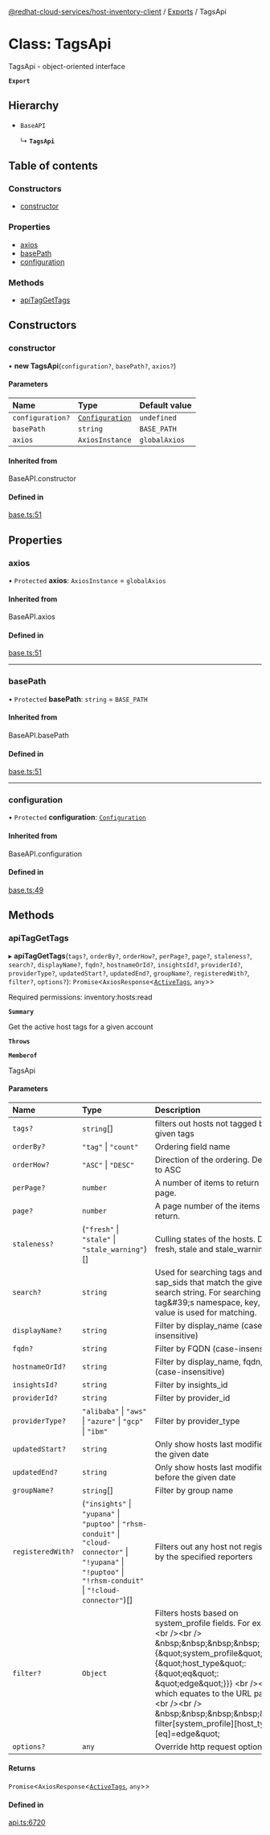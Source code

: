 [@redhat-cloud-services/host-inventory-client](../README.md) / [Exports](../modules.md) / TagsApi

# Class: TagsApi

TagsApi - object-oriented interface

**`Export`**

## Hierarchy

- `BaseAPI`

  ↳ **`TagsApi`**

## Table of contents

### Constructors

- [constructor](TagsApi.md#constructor)

### Properties

- [axios](TagsApi.md#axios)
- [basePath](TagsApi.md#basepath)
- [configuration](TagsApi.md#configuration)

### Methods

- [apiTagGetTags](TagsApi.md#apitaggettags)

## Constructors

### constructor

• **new TagsApi**(`configuration?`, `basePath?`, `axios?`)

#### Parameters

| Name | Type | Default value |
| :------ | :------ | :------ |
| `configuration?` | [`Configuration`](Configuration.md) | `undefined` |
| `basePath` | `string` | `BASE_PATH` |
| `axios` | `AxiosInstance` | `globalAxios` |

#### Inherited from

BaseAPI.constructor

#### Defined in

[base.ts:51](https://github.com/mkholjuraev/javascript-clients/blob/master/packages/host-inventory/base.ts#L51)

## Properties

### axios

• `Protected` **axios**: `AxiosInstance` = `globalAxios`

#### Inherited from

BaseAPI.axios

#### Defined in

[base.ts:51](https://github.com/mkholjuraev/javascript-clients/blob/master/packages/host-inventory/base.ts#L51)

___

### basePath

• `Protected` **basePath**: `string` = `BASE_PATH`

#### Inherited from

BaseAPI.basePath

#### Defined in

[base.ts:51](https://github.com/mkholjuraev/javascript-clients/blob/master/packages/host-inventory/base.ts#L51)

___

### configuration

• `Protected` **configuration**: [`Configuration`](Configuration.md)

#### Inherited from

BaseAPI.configuration

#### Defined in

[base.ts:49](https://github.com/mkholjuraev/javascript-clients/blob/master/packages/host-inventory/base.ts#L49)

## Methods

### apiTagGetTags

▸ **apiTagGetTags**(`tags?`, `orderBy?`, `orderHow?`, `perPage?`, `page?`, `staleness?`, `search?`, `displayName?`, `fqdn?`, `hostnameOrId?`, `insightsId?`, `providerId?`, `providerType?`, `updatedStart?`, `updatedEnd?`, `groupName?`, `registeredWith?`, `filter?`, `options?`): `Promise`<`AxiosResponse`<[`ActiveTags`](../interfaces/ActiveTags.md), `any`\>\>

Required permissions: inventory:hosts:read

**`Summary`**

Get the active host tags for a given account

**`Throws`**

**`Memberof`**

TagsApi

#### Parameters

| Name | Type | Description |
| :------ | :------ | :------ |
| `tags?` | `string`[] | filters out hosts not tagged by the given tags |
| `orderBy?` | ``"tag"`` \| ``"count"`` | Ordering field name |
| `orderHow?` | ``"ASC"`` \| ``"DESC"`` | Direction of the ordering. Default to ASC |
| `perPage?` | `number` | A number of items to return per page. |
| `page?` | `number` | A page number of the items to return. |
| `staleness?` | (``"fresh"`` \| ``"stale"`` \| ``"stale_warning"``)[] | Culling states of the hosts. Default: fresh, stale and stale_warning |
| `search?` | `string` | Used for searching tags and sap_sids that match the given search string. For searching tags, a tag\&#39;s namespace, key, and/or value is used for matching. |
| `displayName?` | `string` | Filter by display_name (case-insensitive) |
| `fqdn?` | `string` | Filter by FQDN (case-insensitive) |
| `hostnameOrId?` | `string` | Filter by display_name, fqdn, id (case-insensitive) |
| `insightsId?` | `string` | Filter by insights_id |
| `providerId?` | `string` | Filter by provider_id |
| `providerType?` | ``"alibaba"`` \| ``"aws"`` \| ``"azure"`` \| ``"gcp"`` \| ``"ibm"`` | Filter by provider_type |
| `updatedStart?` | `string` | Only show hosts last modified after the given date |
| `updatedEnd?` | `string` | Only show hosts last modified before the given date |
| `groupName?` | `string`[] | Filter by group name |
| `registeredWith?` | (``"insights"`` \| ``"yupana"`` \| ``"puptoo"`` \| ``"rhsm-conduit"`` \| ``"cloud-connector"`` \| ``"!yupana"`` \| ``"!puptoo"`` \| ``"!rhsm-conduit"`` \| ``"!cloud-connector"``)[] | Filters out any host not registered by the specified reporters |
| `filter?` | `Object` | Filters hosts based on system_profile fields. For example: &lt;br /&gt;&lt;br /&gt; &amp;nbsp;&amp;nbsp;&amp;nbsp;&amp;nbsp;{\&quot;system_profile\&quot;: {\&quot;host_type\&quot;: {\&quot;eq\&quot;: \&quot;edge\&quot;}}} &lt;br /&gt;&lt;br /&gt; which equates to the URL param: &lt;br /&gt;&lt;br /&gt; &amp;nbsp;&amp;nbsp;&amp;nbsp;&amp;nbsp;\&quot;?filter[system_profile][host_type][eq]&#x3D;edge\&quot; |
| `options?` | `any` | Override http request option. |

#### Returns

`Promise`<`AxiosResponse`<[`ActiveTags`](../interfaces/ActiveTags.md), `any`\>\>

#### Defined in

[api.ts:6720](https://github.com/mkholjuraev/javascript-clients/blob/master/packages/host-inventory/api.ts#L6720)
